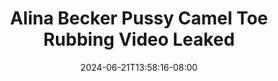 --- 
title: "Alina Becker Pussy Camel Toe Rubbing Video Leaked"
description: "streaming bokep Alina Becker Pussy Camel Toe Rubbing Video Leaked tiktok    "
date: 2024-06-21T13:58:16-08:00
file_code: "9nxs8nha7m7h"
draft: false
cover: "pyml4nnv9pe6k07p.jpg"
tags: ["Alina", "Becker", "Pussy", "Camel", "Toe", "Rubbing", "Video", "Leaked", "bokep-indo", "bokep-viral", "bokep-ig"]
length: 57
fld_id: "1391217"
foldername: "Alinabeckerupdatecektelegram"
categories: ["Alinabeckerupdatecektelegram"]
views: 13
---